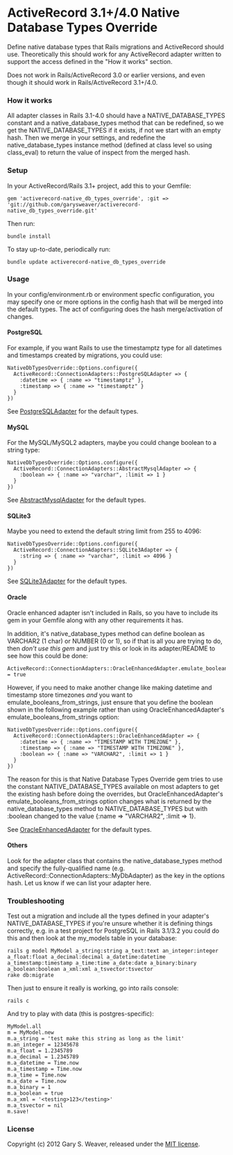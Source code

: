 ActiveRecord 3.1+/4.0 Native Database Types Override
=====

Define native database types that Rails migrations and ActiveRecord should use. Theoretically this should work for any ActiveRecord adapter written to support the access defined in the "How it works" section.

Does not work in Rails/ActiveRecord 3.0 or earlier versions, and even though it should work in Rails/ActiveRecord 3.1+/4.0.

### How it works

All adapter classes in Rails 3.1-4.0 should have a NATIVE_DATABASE_TYPES constant and a native_database_types method that can be redefined, so we get the NATIVE_DATABASE_TYPES if it exists, if not we start with an empty hash. Then we merge in your settings, and redefine the native_database_types instance method (defined at class level so using class_eval) to return the value of inspect from the merged hash.

### Setup

In your ActiveRecord/Rails 3.1+ project, add this to your Gemfile:

    gem 'activerecord-native_db_types_override', :git => 'git://github.com/garysweaver/activerecord-native_db_types_override.git'

Then run:

    bundle install

To stay up-to-date, periodically run:

    bundle update activerecord-native_db_types_override

### Usage

In your config/environment.rb or environment specfic configuration, you may specify one or more options in the config hash that will be merged into the default types. The act of configuring does the hash merge/activation of changes.

#### PostgreSQL

For example, if you want Rails to use the timestamptz type for all datetimes and timestamps created by migrations, you could use:

    NativeDbTypesOverride::Options.configure({
      ActiveRecord::ConnectionAdapters::PostgreSQLAdapter => {
        :datetime => { :name => "timestamptz" },
        :timestamp => { :name => "timestamptz" }
      }
    })

See [PostgreSQLAdapter][postgres_adapter] for the default types.

#### MySQL

For the MySQL/MySQL2 adapters, maybe you could change boolean to a string type:

    NativeDbTypesOverride::Options.configure({
      ActiveRecord::ConnectionAdapters::AbstractMysqlAdapter => {
        :boolean => { :name => "varchar", :limit => 1 }
      }
    })

See [AbstractMysqlAdapter][mysql_adapter] for the default types.

#### SQLite3

Maybe you need to extend the default string limit from 255 to 4096:

    NativeDbTypesOverride::Options.configure({
      ActiveRecord::ConnectionAdapters::SQLite3Adapter => {
        :string => { :name => "varchar", :limit => 4096 }
      }
    })

See [SQLite3Adapter][sqlite_adapter] for the default types.

#### Oracle

Oracle enhanced adapter isn't included in Rails, so you have to include its gem in your Gemfile along with any other requirements it has.

In addition, it's native_database_types method can define boolean as VARCHAR2 (1 char) or NUMBER (0 or 1), so if that is all you are trying to do, then *don't use this gem* and just try this or look in its adapter/README to see how this could be done:

    ActiveRecord::ConnectionAdapters::OracleEnhancedAdapter.emulate_booleans_from_strings = true

However, if you need to make another change like making datetime and timestamp store timezones *and* you want to emulate_booleans_from_strings, just ensure that you define the boolean shown in the following example rather than using OracleEnhancedAdapter's emulate_booleans_from_strings option:

    NativeDbTypesOverride::Options.configure({
      ActiveRecord::ConnectionAdapters::OracleEnhancedAdapter => {
        :datetime => { :name => "TIMESTAMP WITH TIMEZONE" },
        :timestamp => { :name => "TIMESTAMP WITH TIMEZONE" },
        :boolean => { :name => "VARCHAR2", :limit => 1 }
      }
    })

The reason for this is that Native Database Types Override gem tries to use the constant NATIVE_DATABASE_TYPES available on most adapters to get the existing hash before doing the overrides, but OracleEnhancedAdapter's emulate_booleans_from_strings option changes what is returned by the native_database_types method to NATIVE_DATABASE_TYPES but with :boolean changed to the value {:name => "VARCHAR2", :limit => 1}.

See [OracleEnhancedAdapter][oracle_adapter] for the default types.

#### Others

Look for the adapter class that contains the native_database_types method and specify the fully-qualified name (e.g. ActiveRecord::ConnectionAdapters::MyDbAdapter) as the key in the options hash. Let us know if we can list your adapter here.

### Troubleshooting

Test out a migration and include all the types defined in your adapter's NATIVE_DATABASE_TYPES if you're unsure whether it is defining things correctly, e.g. in a test project for PostgreSQL in Rails 3.1/3.2 you could do this and then look at the my_models table in your database:

    rails g model MyModel a_string:string a_text:text an_integer:integer a_float:float a_decimal:decimal a_datetime:datetime a_timestamp:timestamp a_time:time a_date:date a_binary:binary a_boolean:boolean a_xml:xml a_tsvector:tsvector
    rake db:migrate

Then just to ensure it really is working, go into rails console:

    rails c

And try to play with data (this is postgres-specific):

    MyModel.all
    m = MyModel.new
    m.a_string = 'test make this string as long as the limit'
    m.an_integer = 12345678
    m.a_float = 1.2345789
    m.a_decimal = 1.2345789
    m.a_datetime = Time.now
    m.a_timestamp = Time.now
    m.a_time = Time.now
    m.a_date = Time.now
    m.a_binary = 1
    m.a_boolean = true
    m.a_xml = '<testing>123</testing>'
    m.a_tsvector = nil
    m.save!

### License

Copyright (c) 2012 Gary S. Weaver, released under the [MIT license][lic].

[postgres_adapter]: https://github.com/rails/rails/blob/master/activerecord/lib/active_record/connection_adapters/postgresql_adapter.rb
[mysql_adapter]: https://github.com/rails/rails/blob/master/activerecord/lib/active_record/connection_adapters/abstract_mysql_adapter.rb
[sqlite_adapter]: https://github.com/rails/rails/blob/master/activerecord/lib/active_record/connection_adapters/sqlite3_adapter.rb
[oracle_adapter]: https://github.com/rsim/oracle-enhanced/blob/master/lib/active_record/connection_adapters/oracle_enhanced_adapter.rb
[lic]: http://github.com/garysweaver/activerecord-native_db_types_override/blob/master/LICENSE
